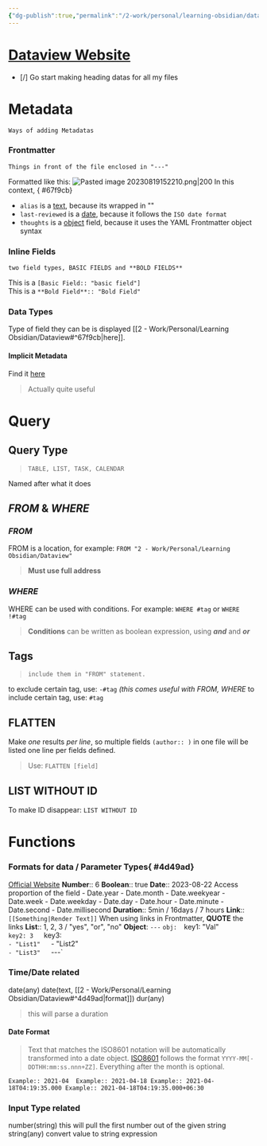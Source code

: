 ```yaml
---
{"dg-publish":true,"permalink":"/2-work/personal/learning-obsidian/dataview/","tags":["gardenEntry"]}
---
```



# [Dataview Website](https://blacksmithgu.github.io/obsidian-dataview/)

- [/] Go start making heading datas for all my files

# Metadata
	Ways of adding Metadatas
### Frontmatter
	Things in front of the file enclosed in "---"
Formatted like this:
![Pasted image 20230819152210.png|200](/img/user/5%20-%20Utility/Attachments/Pasted%20image%2020230819152210.png)
In this context, 
{ #67f9cb}

- `alias` is a [text](https://blacksmithgu.github.io/obsidian-dataview/annotation/types-of-metadata/#text), because its wrapped in ""
- `last-reviewed` is a [date](https://blacksmithgu.github.io/obsidian-dataview/annotation/types-of-metadata/#date), because it follows the `ISO date format`
- `thoughts` is a [object](https://blacksmithgu.github.io/obsidian-dataview/annotation/types-of-metadata/#object) field, because it uses the YAML Frontmatter object syntax

### Inline Fields
	two field types, BASIC FIELDS and **BOLD FIELDS**
This is a `[Basic Field:: "basic field"]`  
This is a `**Bold Field**:: "Bold Field"`  

### Data Types
Type of field they can be is displayed [[2 - Work/Personal/Learning Obsidian/Dataview#^67f9cb\|here]]. 
#### Implicit Metadata
Find it [here](https://blacksmithgu.github.io/obsidian-dataview/annotation/metadata-pages/)
>Actually quite useful  


# Query
## Query Type

>`TABLE, LIST, TASK, CALENDAR`

Named after what it does  

## *FROM* & *WHERE*
### *FROM*
FROM is a location, for example: `FROM "2 - Work/Personal/Learning Obsidian/Dataview"`
> ****Must** use **full** address**

### *WHERE*
WHERE can be used with conditions. For example: `WHERE #tag` or `WHERE !#tag`
> **Conditions** can be written as boolean expression, using ***and*** and ***or***

## Tags

>`include them in "FROM" statement.`

to exclude certain tag, use: `-#tag` *(this comes useful with FROM, WHERE*
to include certain tag, use: `#tag`

## FLATTEN
Make *one* results *per* *line*, so multiple fields ``(author:: )`` in one file will be listed one line per fields defined.
> Use: `FLATTEN [field]`


## LIST WITHOUT ID
To make ID disappear:
`LIST WITHOUT ID`

# Functions

### Formats for data / Parameter Types{ #4d49ad}

[Official Website](https://blacksmithgu.github.io/obsidian-dataview/annotation/types-of-metadata/)
	**Number**:: 6
	**Boolean**:: true
	**Date**:: 2023-08-22
		Access proportion of the field
		- Date.year
		- Date.month
		- Date.weekyear
		- Date.week
		- Date.weekday
		- Date.day
		- Date.hour
		- Date.minute
		- Date.second
		- Date.millisecond
	**Duration**:: 5min / 16days / 7 hours
	**Link**:: `[[Something|Render Text]]`
		When using links in Frontmatter, **QUOTE** the links
	**List**:: 1, 2, 3 / "yes", "or", "no"
	**Object**:
		`---`
		`obj: 
			`key1: "Val"  
			`key2: 3  
			`key3:  
				`- "List1"  
				`- "List2"  
				`- "List3"  
		`---`


### Time/Date related
date(any)
date(text, [[2 - Work/Personal/Learning Obsidian/Dataview#^4d49ad\|format]])
dur(any)
> this will parse a duration 

#### Date Format
>Text that matches the ISO8601 notation will be automatically transformed into a date object. [ISO8601](https://en.wikipedia.org/wiki/ISO_8601) follows the format `YYYY-MM[-DDTHH:mm:ss.nnn+ZZ]`. Everything after the month is optional.

`Example:: 2021-04  Example:: 2021-04-18 Example:: 2021-04-18T04:19:35.000 Example:: 2021-04-18T04:19:35.000+06:30`


### Input Type related
number(string)
	this will pull the first number out of the given string
string(any)
	convert value to string expression


